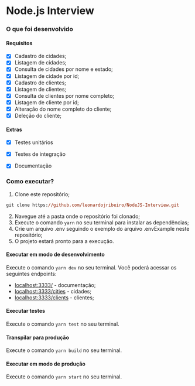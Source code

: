 # Node.js Interview

### O que foi desenvolvido

#### Requisitos

- [x] Cadastro de cidades;
- [x] Listagem de cidades;
- [x] Consulta de cidades por nome e estado;
- [x] Listagem de cidade por id;
- [x] Cadastro de clientes;
- [x] Listagem de clientes;
- [x] Consulta de clientes por nome completo;
- [x] Listagem de cliente por id;
- [x] Alteração do nome completo do cliente;
- [x] Deleção do cliente;

#### Extras
- [x] Testes unitários
- [x] Testes de integração
- [x] Documentação


### Como executar?

1. Clone este repositório;
```ps
git clone https://github.com/leonardojribeiro/NodeJS-Interview.git
```
2. Navegue até a pasta onde o repositório foi clonado;
3. Execute o comando ```yarn``` no seu terminal para instalar as dependências;
4. Crie um arquivo .env seguindo o exemplo do arquivo .envExample neste repositório;
5. O projeto estará pronto para a execução.

#### Executar em modo de desenvolvimento
Execute o comando ```yarn dev``` no seu terminal.
Você poderá acessar os seguintes endpoints:
- [localhost:3333/](http:localhost:3333/) - documentação;
- [localhost:3333/cities](http:localhost:3333/cities) - cidades;
- [localhost:3333/clients](http:localhost:3333/clients) - clientes;

#### Executar testes
Execute o comando ```yarn test``` no seu terminal.

#### Transpilar para produção
Execute o comando ```yarn build``` no seu terminal.

#### Executar em modo de produção
Execute o comando ```yarn start``` no seu terminal.

